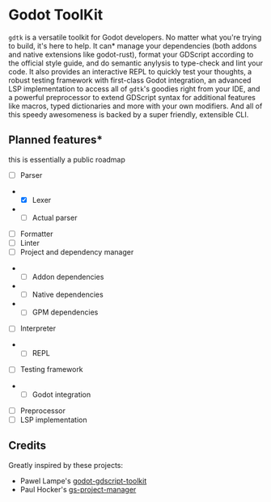 # Godot ToolKit

`gdtk` is a versatile toolkit for Godot developers. No matter what you're trying to build, it's here to help.
It can\* manage your dependencies (both addons and native extensions like godot-rust), format your GDScript
according to the official style guide, and do semantic anylysis to type-check and lint your code. It also provides
an interactive REPL to quickly test your thoughts, a robust testing framework with first-class Godot integration,
an advanced LSP implementation to access all of `gdtk`'s goodies right from your IDE, and a powerful preprocessor
to <!-- embrace, --> extend <!-- and extinguish --> GDScript syntax for additional features like macros, typed
dictionaries and more with your own modifiers. And all of this speedy awesomeness is backed by a super friendly,
extensible CLI.

## Planned features*

this is essentially a public roadmap

- [ ] Parser
- - [x] Lexer
- - [ ] Actual parser
- [ ] Formatter
- [ ] Linter
- [ ] Project and dependency manager
- - [ ] Addon dependencies
- - [ ] Native dependencies
- - [ ] GPM dependencies
- [ ] Interpreter
- - [ ] REPL
- [ ] Testing framework
- - [ ] Godot integration
- [ ] Preprocessor
- [ ] LSP implementation

## Credits

Greatly inspired by these projects:
- Pawel Lampe's [godot-gdscript-toolkit](https;//github.com/Scony/godot-gdscript-toolkit)
- Paul Hocker's [gs-project-manager](https://gitlab.com/godot-stuff/gs-project-manager/)

